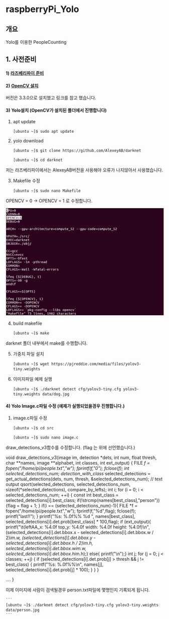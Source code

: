# raspberryPi_Yolo
## 개요 
Yolo를 이용한 PeopleCounting

## 1. 사전준비

#### 1) [라즈베리파이 준비](https://github.com/diqmwl/raspberryPi_OS_Install)

#### 2) [OpenCV 설치](http://blog.xcoda.net/97)
버전은 3.3.0으로 설치했고 링크를 참고 했습니다.

#### 3) Yolo설치 (OpenCV가 설치된 폴더에서 진행합니다)
1. apt update

	```
	[ubuntu ~]$ sudo apt update
	```

2. yolo download

	```
	[ubuntu ~]$ git clone https://github.com/AlexeyAB/darknet
	```
	
	```
	[ubuntu ~]$ cd darknet
	```
저는 라즈베리파이에서는 AlexeyAB버전을 사용해야 오류가 나지않아서 사용했습니다.

3. Makefile 수정

	```
	[ubuntu ~]$ sudo nano Makefile
	```
OPENCV = 0 -> OPENCV = 1 로 수정합니다.


![image1](./doc/image1.JPG)

4. build makefile

	```
	[ubuntu ~]$ make
	```
darknet 폴더 내부에서 make를 수행합니다.

5. 가중치 파일 설치

	```
	[ubuntu ~]$ wget https://pjreddie.com/media/files/yolov3-tiny.weights
	```
	
6. 이미지파일 예제 실행

	```
	[ubuntu ~]$ ./darknet detect cfg/yolov3-tiny.cfg yolov3-tiny.weights data/dog.jpg
	```
	
#### 4) Yolo Image.c파일 수정 (예제가 실행되었을경우 진행합니다.)
1. image.c파일 수정

	```
	[ubuntu ~]$ cd src
	```
	
	```
	[ubuntu ~]$ sudo nano image.c
	```

draw_detections_v3함수를 수정합니다. (flag 는 위에 선언했습니다.)


void draw_detections_v3(image im, detection *dets, int num, float thresh, char **names, image **alphabet, int classes, int ext_output)
{
    FILE *f = fopen("/home/pi/people.txt","w");
    fprintf(f,"0");
    fclose(f);
    int selected_detections_num;
    detection_with_class* selected_detections = get_actual_detections(dets, num, thresh, &selected_detections_num);
    // text output
    qsort(selected_detections, selected_detections_num, sizeof(*selected_detections), compare_by_lefts);
    int i;
    for (i = 0; i < selected_detections_num; ++i) {
        const int best_class = selected_detections[i].best_class;
        if(!strcmp(names[best_class],"person")){flag = flag + 1; }
        if(i == (selected_detections_num)-1){
            FILE *f = fopen("/home/pi/people.txt","w");
            fprintf(f,"%d",flag);
            fclose(f);
            printf("last!!");
        }
        printf("%s: %.0f%% %d ", names[best_class],    selected_detections[i].det.prob[best_class] * 100,flag);
        if (ext_output){
            printf("\t(leftAA_x: %4.0f   top_y: %4.0f   width: %4.0f   height: %4.0f)\n",
                (selected_detections[i].det.bbox.x - selected_detections[i].det.bbox.w / 2)*im.w,
                (selected_detections[i].det.bbox.y - selected_detections[i].det.bbox.h / 2)*im.h,
                selected_detections[i].det.bbox.w*im.w, selected_detections[i].det.bbox.h*im.h);}
        else{
            printf("\n");}
        int j;
        for (j = 0; j < classes; ++j) {
            if (selected_detections[i].det.prob[j] > thresh && j != best_class) {
                printf("%s: %.0f%%\n", names[j], selected_detections[i].det.prob[j] * 100);
            }
        }
    }

   ....
}

이제 이미지에 사람이 검색될경우 person.txt파일에 몇명인지 기록되게 됩니다.
	
	
	```
	[ubuntu ~]$ ./darknet detect cfg/yolov3-tiny.cfg yolov3-tiny.weights data/person.jpg
	```
